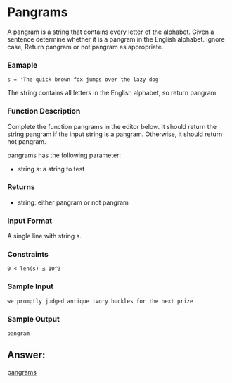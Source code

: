 # Pangrams
A pangram is a string that contains every letter of the alphabet. Given a sentence determine whether it is a pangram in the English alphabet. Ignore case, Return pangram or not pangram as appropriate.

### Eamaple
`s = 'The quick brown fox jumps over the lazy dog'`

The string contains all letters in the English alphabet, so return pangram.

### Function Description
Complete the function pangrams in the editor below. It should return the string pangram if the input string is a pangram. Otherwise, it should return not pangram.

pangrams has the following parameter:
* string s: a string to test

### Returns
* string: either pangram or not pangram

### Input Format
A single line with string s.

### Constraints
`0 < len(s) ≤ 10^3`

### Sample Input 
    we promptly judged antique ivory buckles for the next prize

### Sample Output
    pangram


## Answer:

[pangrams](https://github.com/AbhilashTUofficial/Problem-Solving/blob/master/Pangrams/ANSWER/pangrams.py)